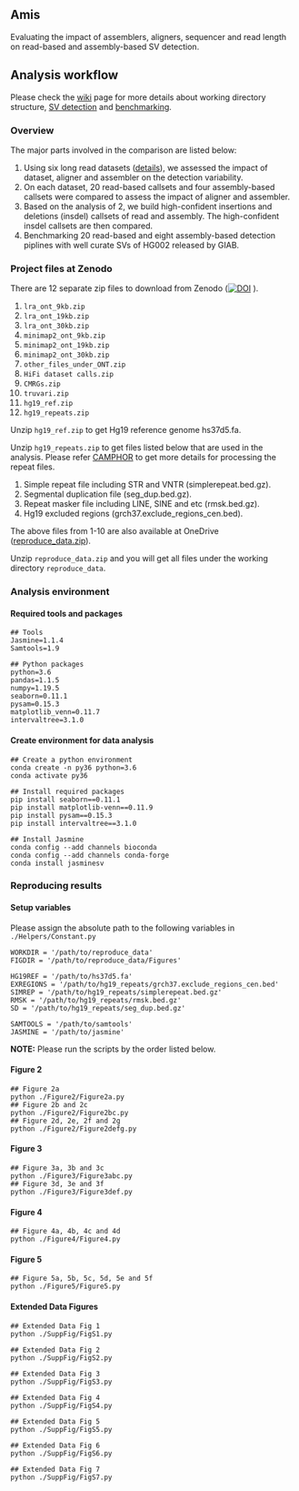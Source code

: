 
## Amis

Evaluating the impact of assemblers, aligners, sequencer and read length on read-based and assembly-based SV detection.

## Analysis workflow

Please check the [wiki](https://github.com/jiadong324/ComparStra-Parser/wiki) page for more details about working directory structure, [SV detection](https://github.com/jiadong324/ComparStra-Parser/wiki/SV-detection) and [benchmarking](https://github.com/jiadong324/ComparStra-Parser/wiki/HG002-benchmarking).

### Overview 

The major parts involved in the comparison are listed below:
1. Using six long read datasets ([details](https://github.com/jiadong324/ComparStra-Parser/wiki)), we assessed the impact of dataset, aligner and assembler on the detection variability.
2. On each dataset, 20 read-based callsets and four assembly-based callsets were compared to assess the impact of aligner and assembler.
3. Based on the analysis of 2, we build high-confident insertions and deletions (insdel) callsets of read and assembly. The high-confident insdel callsets are then compared.
4. Benchmarking 20 read-based and eight assembly-based detection piplines with well curate SVs of HG002 released by GIAB.

### Project files at Zenodo

There are 12 separate zip files to download from Zenodo ([![DOI](https://zenodo.org/badge/DOI/10.5281/zenodo.7856049.svg)](https://doi.org/10.5281/zenodo.7856049)
).


1. ```lra_ont_9kb.zip```
2. ```lra_ont_19kb.zip```
3. ```lra_ont_30kb.zip```
4. ```minimap2_ont_9kb.zip```
5. ```minimap2_ont_19kb.zip```
6. ```minimap2_ont_30kb.zip```
7. ```other_files_under_ONT.zip```
8. ```HiFi dataset calls.zip```
9. ```CMRGs.zip```
10. ```truvari.zip```
11. ```hg19_ref.zip```
12. ```hg19_repeats.zip```

Unzip ```hg19_ref.zip``` to get Hg19 reference genome hs37d5.fa.

Unzip ```hg19_repeats.zip``` to get files listed below that are used in the analysis. Please refer [CAMPHOR](https://github.com/afujimoto/CAMPHOR) to get more details for processing the repeat files.

1) Simple repeat file including STR and VNTR (simplerepeat.bed.gz). 
2) Segmental duplication file (seg_dup.bed.gz).
3) Repeat masker file including LINE, SINE and etc (rmsk.bed.gz).
4) Hg19 excluded regions (grch37.exclude_regions_cen.bed).

The above files from 1-10 are also available at OneDrive ([reproduce_data.zip](https://stuxjtueducn-my.sharepoint.com/:f:/g/personal/pengjia_stu_xjtu_edu_cn/EnORz16WyTpEtWGWCT8IziUB8Rtm_x-iUGm2UQ4u6bV5Sw?e=MhMGxB)).

Unzip ```reproduce_data.zip``` and you will get all files under the working directory ```reproduce_data```.

### Analysis environment

#### Required tools and packages

```
## Tools
Jasmine=1.1.4
Samtools=1.9

## Python packages
python=3.6
pandas=1.1.5
numpy=1.19.5
seaborn=0.11.1
pysam=0.15.3
matplotlib_venn=0.11.7
intervaltree=3.1.0
```

#### Create environment for data analysis

```
## Create a python environment
conda create -n py36 python=3.6
conda activate py36

## Install required packages
pip install seaborn==0.11.1
pip install matplotlib-venn==0.11.9
pip install pysam==0.15.3
pip install intervaltree==3.1.0

## Install Jasmine
conda config --add channels bioconda
conda config --add channels conda-forge
conda install jasminesv
```


### Reproducing results

#### Setup variables

Please assign the absolute path to the following variables in ```./Helpers/Constant.py```

```
WORKDIR = '/path/to/reproduce_data'
FIGDIR = '/path/to/reproduce_data/Figures'

HG19REF = '/path/to/hs37d5.fa'
EXREGIONS = '/path/to/hg19_repeats/grch37.exclude_regions_cen.bed'
SIMREP = '/path/to/hg19_repeats/simplerepeat.bed.gz'
RMSK = '/path/to/hg19_repeats/rmsk.bed.gz'
SD = '/path/to/hg19_repeats/seg_dup.bed.gz'

SAMTOOLS = '/path/to/samtools'
JASMINE = '/path/to/jasmine'
```

**NOTE:** Please run the scripts by the order listed below. 

#### Figure 2
```
## Figure 2a
python ./Figure2/Figure2a.py
## Figure 2b and 2c
python ./Figure2/Figure2bc.py
## Figure 2d, 2e, 2f and 2g
python ./Figure2/Figure2defg.py
```

#### Figure 3
```
## Figure 3a, 3b and 3c
python ./Figure3/Figure3abc.py
## Figure 3d, 3e and 3f
python ./Figure3/Figure3def.py
```

#### Figure 4
```
## Figure 4a, 4b, 4c and 4d
python ./Figure4/Figure4.py
```

#### Figure 5
```
## Figure 5a, 5b, 5c, 5d, 5e and 5f
python ./Figure5/Figure5.py
```

#### Extended Data Figures

```
## Extended Data Fig 1
python ./SuppFig/FigS1.py

## Extended Data Fig 2
python ./SuppFig/FigS2.py

## Extended Data Fig 3
python ./SuppFig/FigS3.py

## Extended Data Fig 4
python ./SuppFig/FigS4.py

## Extended Data Fig 5
python ./SuppFig/FigS5.py

## Extended Data Fig 6
python ./SuppFig/FigS6.py

## Extended Data Fig 7
python ./SuppFig/FigS7.py
```

